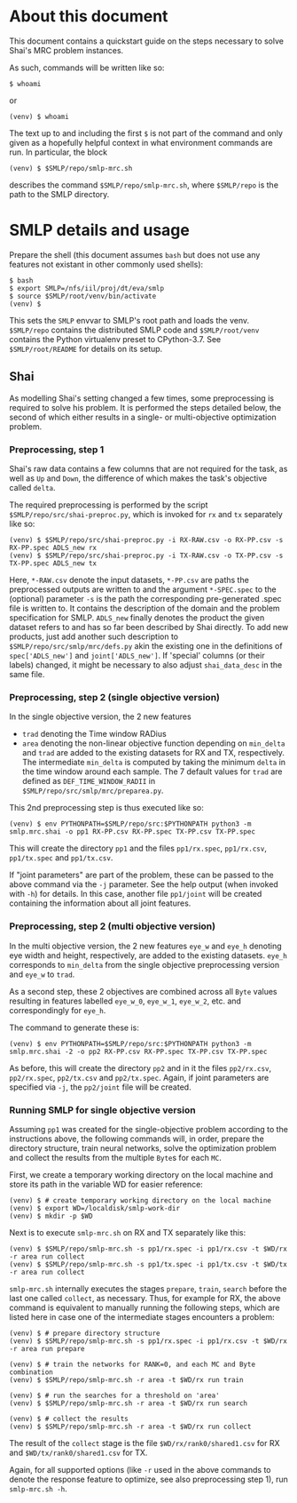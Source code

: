 
# About this document

This document contains a quickstart guide on the steps necessary to solve
Shai's MRC problem instances.

As such, commands will be written like so:
```
$ whoami
```
or
```
(venv) $ whoami
```
The text up to and including the first `$` is not part of the command and only
given as a hopefully helpful context in what environment commands are run.
In particular, the block
```
(venv) $ $SMLP/repo/smlp-mrc.sh
```
describes the command `$SMLP/repo/smlp-mrc.sh`, where `$SMLP/repo` is the path
to the SMLP directory.


# SMLP details and usage

Prepare the shell (this document assumes `bash` but does not use any features
not existant in other commonly used shells):
```
$ bash
$ export SMLP=/nfs/iil/proj/dt/eva/smlp
$ source $SMLP/root/venv/bin/activate
(venv) $
```

This sets the `SMLP` envvar to SMLP's root path and loads the venv.
`$SMLP/repo` contains the distributed SMLP code and
`$SMLP/root/venv` contains the Python virtualenv preset to CPython-3.7.
See `$SMLP/root/README` for details on its setup.


## Shai

As modelling Shai's setting changed a few times, some preprocessing is required
to solve his problem. It is performed the steps detailed below, the second of
which either results in a single- or multi-objective optimization problem.


### Preprocessing, step 1

Shai's raw data contains a few columns that are not required for the task,
as well as `Up` and `Down`, the difference of which makes the task's objective
called `delta`.

The required preprocessing is performed by the script
`$SMLP/repo/src/shai-preproc.py`, which is invoked for `rx` and `tx` separately
like so:

```
(venv) $ $SMLP/repo/src/shai-preproc.py -i RX-RAW.csv -o RX-PP.csv -s RX-PP.spec ADLS_new rx
(venv) $ $SMLP/repo/src/shai-preproc.py -i TX-RAW.csv -o TX-PP.csv -s TX-PP.spec ADLS_new tx
```

Here, `*-RAW.csv` denote the input datasets, `*-PP.csv` are paths the
preprocessed outputs are written to and the argument `*-SPEC.spec` to the
(optional) parameter `-s` is the path the corresponding pre-generated .spec
file is written to. It contains the description of the domain and the problem
specification for SMLP. `ADLS_new` finally denotes the product the given
dataset refers to and has so far been described by Shai directly. To add new
products, just add another such description to `$SMLP/repo/src/smlp/mrc/defs.py`
akin the existing one in the definitions of `spec['ADLS_new']` and
`joint['ADLS_new']`. If 'special' columns (or their labels) changed, it might
be necessary to also adjust `shai_data_desc` in the same file.


### Preprocessing, step 2 (single objective version)

In the single objective version, the 2 new features
- `trad` denoting the Time window RADius
- `area` denoting the non-linear objective function depending on `min_delta` and
  `trad`
are added to the existing datasets for RX and TX, respectively.
The intermediate `min_delta` is computed by taking the minimum `delta` in the
time window around each sample. The 7 default values for `trad` are
defined as `DEF_TIME_WINDOW_RADII` in `$SMLP/repo/src/smlp/mrc/preparea.py`.

This 2nd preprocessing step is thus executed like so:
```
(venv) $ env PYTHONPATH=$SMLP/repo/src:$PYTHONPATH python3 -m smlp.mrc.shai -o pp1 RX-PP.csv RX-PP.spec TX-PP.csv TX-PP.spec
```

This will create the directory `pp1` and the files `pp1/rx.spec`, `pp1/rx.csv`,
`pp1/tx.spec` and `pp1/tx.csv`.

If "joint parameters" are part of the problem, these can be passed to the above
command via the `-j` parameter. See the help output (when invoked with `-h`) for
details. In this case, another file `pp1/joint` will be created containing the
information about all joint features.


### Preprocessing, step 2 (multi objective version)

In the multi objective version, the 2 new features `eye_w` and `eye_h` denoting
eye width and height, respectively, are added to the existing datasets.
`eye_h` corresponds to `min_delta` from the single objective preprocessing
version and `eye_w` to `trad`.

As a second step, these 2 objectives are combined across all `Byte` values
resulting in features labelled `eye_w_0`, `eye_w_1`, `eye_w_2`, etc. and
correspondingly for `eye_h`.

The command to generate these is:
```
(venv) $ env PYTHONPATH=$SMLP/repo/src:$PYTHONPATH python3 -m smlp.mrc.shai -2 -o pp2 RX-PP.csv RX-PP.spec TX-PP.csv TX-PP.spec
```

As before, this will create the directory `pp2` and in it the files
`pp2/rx.csv`, `pp2/rx.spec`, `pp2/tx.csv` and `pp2/tx.spec`. Again, if joint
parameters are specified via `-j`, the `pp2/joint` file will be created.


### Running SMLP for single objective version

Assuming `pp1` was created for the single-objective problem according to the
instructions above, the following commands will, in order, prepare the directory
structure, train neural networks, solve the optimization problem and collect
the results from the multiple `Byte`s for each `MC`.

First, we create a temporary working directory on the local machine and store
its path in the variable WD for easier reference:
```
(venv) $ # create temporary working directory on the local machine
(venv) $ export WD=/localdisk/smlp-work-dir
(venv) $ mkdir -p $WD
```

Next is to execute `smlp-mrc.sh` on RX and TX separately like this:

```
(venv) $ $SMLP/repo/smlp-mrc.sh -s pp1/rx.spec -i pp1/rx.csv -t $WD/rx -r area run collect
(venv) $ $SMLP/repo/smlp-mrc.sh -s pp1/tx.spec -i pp1/tx.csv -t $WD/tx -r area run collect
```

`smlp-mrc.sh` internally executes the stages `prepare`, `train`, `search` before
the last one called `collect`, as necessary. Thus, for example for RX, the above
command is equivalent to manually running the following steps, which are listed
here in case one of the intermediate stages encounters a problem:
```
(venv) $ # prepare directory structure
(venv) $ $SMLP/repo/smlp-mrc.sh -s pp1/rx.spec -i pp1/rx.csv -t $WD/rx -r area run prepare

(venv) $ # train the networks for RANK=0, and each MC and Byte combination
(venv) $ $SMLP/repo/smlp-mrc.sh -r area -t $WD/rx run train

(venv) $ # run the searches for a threshold on 'area'
(venv) $ $SMLP/repo/smlp-mrc.sh -r area -t $WD/rx run search

(venv) $ # collect the results
(venv) $ $SMLP/repo/smlp-mrc.sh -r area -t $WD/rx run collect
```

The result of the `collect` stage is the file `$WD/rx/rank0/shared1.csv` for RX
and `$WD/tx/rank0/shared1.csv` for TX.

Again, for all supported options (like `-r` used in the above commands to denote
the response feature to optimize, see also preprocessing step 1), run
`smlp-mrc.sh -h`.
